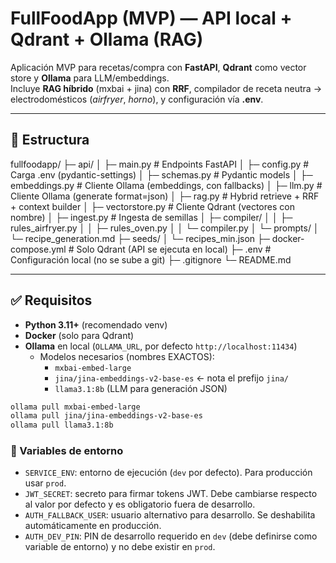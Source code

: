 # FullFoodApp (MVP) — API local + Qdrant + Ollama (RAG)

Aplicación MVP para recetas/compra con **FastAPI**, **Qdrant** como vector store y **Ollama** para LLM/embeddings.  
Incluye **RAG híbrido** (mxbai + jina) con **RRF**, compilador de receta neutra → electrodomésticos (*airfryer*, *horno*), y configuración vía **.env**.

---

## 📁 Estructura
fullfoodapp/
├─ api/
│ ├─ main.py # Endpoints FastAPI
│ ├─ config.py # Carga .env (pydantic-settings)
│ ├─ schemas.py # Pydantic models
│ ├─ embeddings.py # Cliente Ollama (embeddings, con fallbacks)
│ ├─ llm.py # Cliente Ollama (generate format=json)
│ ├─ rag.py # Hybrid retrieve + RRF + context builder
│ ├─ vectorstore.py # Cliente Qdrant (vectores con nombre)
│ ├─ ingest.py # Ingesta de semillas
│ ├─ compiler/
│ │ ├─ rules_airfryer.py
│ │ ├─ rules_oven.py
│ │ └─ compiler.py
│ └─ prompts/
│ └─ recipe_generation.md
├─ seeds/
│ └─ recipes_min.json
├─ docker-compose.yml # Solo Qdrant (API se ejecuta en local)
├─ .env # Configuración local (no se sube a git)
├─ .gitignore
└─ README.md


---

## ✅ Requisitos

- **Python 3.11+** (recomendado venv)
- **Docker** (solo para Qdrant)
- **Ollama** en local (`OLLAMA_URL`, por defecto `http://localhost:11434`)
  - Modelos necesarios (nombres EXACTOS):
    - `mxbai-embed-large`
    - `jina/jina-embeddings-v2-base-es`  ← nota el prefijo `jina/`
    - `llama3.1:8b` (LLM para generación JSON)

```bash
ollama pull mxbai-embed-large
ollama pull jina/jina-embeddings-v2-base-es
ollama pull llama3.1:8b

```

### 🔐 Variables de entorno

- `SERVICE_ENV`: entorno de ejecución (`dev` por defecto). Para producción usar `prod`.
- `JWT_SECRET`: secreto para firmar tokens JWT. Debe cambiarse respecto al valor por defecto y es obligatorio fuera de desarrollo.
- `AUTH_FALLBACK_USER`: usuario alternativo para desarrollo. Se deshabilita automáticamente en producción.
- `AUTH_DEV_PIN`: PIN de desarrollo requerido en `dev` (debe definirse como variable de entorno) y no debe existir en `prod`.
